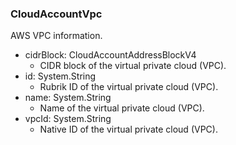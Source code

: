 ### CloudAccountVpc
AWS VPC information.

- cidrBlock: CloudAccountAddressBlockV4
  - CIDR block of the virtual private cloud (VPC).
- id: System.String
  - Rubrik ID of the virtual private cloud (VPC).
- name: System.String
  - Name of the virtual private cloud (VPC).
- vpcId: System.String
  - Native ID of the virtual private cloud (VPC).
